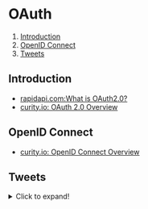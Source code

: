 # OAuth

1. [Introduction](#introduction)
2. [OpenID Connect](#openid-connect)
3. [Tweets](#tweets)

## Introduction

- [rapidapi.com:What is OAuth2.0?](https://rapidapi.com/guides/oath2-0)
- [curity.io: OAuth 2.0 Overview](https://curity.io/resources/learn/oauth-overview/)

## OpenID Connect

- [curity.io: OpenID Connect Overview](https://curity.io/resources/learn/openid-connect-overview/)

## Tweets

<details>
  <summary>Click to expand!</summary>

<center>
<blockquote class="twitter-tweet"><p lang="en" dir="ltr">Let’s learn about OAuth<br><br>Thread 🧵👇</p>&mdash; Rapid (@Rapid_API) <a href="https://twitter.com/Rapid_API/status/1640700244454170625?ref_src=twsrc%5Etfw">March 28, 2023</a></blockquote> <script async src="https://platform.twitter.com/widgets.js" charset="utf-8"></script>
</center>
</details>
